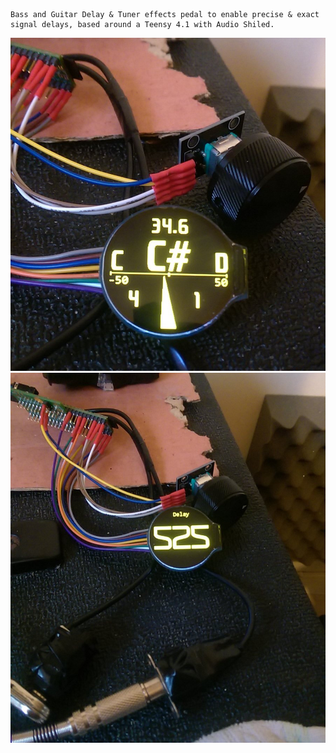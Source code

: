 
	Bass and Guitar Delay & Tuner effects pedal to enable precise & exact signal delays, based around a Teensy 4.1 with Audio Shiled.


![screenshots of Tuner](./Screenshots/tuner1.png)
![screenshots of Delay](./Screenshots/delay1.png)
  
  
  
